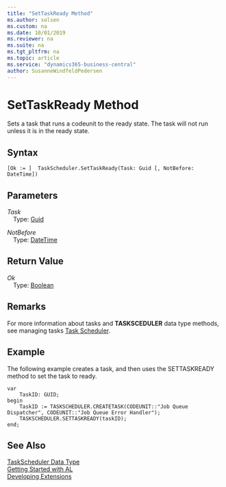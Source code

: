 ```yaml
---
title: "SetTaskReady Method"
ms.author: solsen
ms.custom: na
ms.date: 10/01/2019
ms.reviewer: na
ms.suite: na
ms.tgt_pltfrm: na
ms.topic: article
ms.service: "dynamics365-business-central"
author: SusanneWindfeldPedersen
---
```

[//]: # (START>DO_NOT_EDIT)
[//]: # (IMPORTANT:Do not edit any of the content between here and the END>DO_NOT_EDIT.)
[//]: # (Any modifications should be made in the .xml files in the ModernDev repo.)
# SetTaskReady Method
Sets a task that runs a codeunit to the ready state. The task will not run unless it is in the ready state.


## Syntax
```
[Ok := ]  TaskScheduler.SetTaskReady(Task: Guid [, NotBefore: DateTime])
```
## Parameters
*Task*  
&emsp;Type: [Guid](../guid/guid-data-type.md)  
  
*NotBefore*  
&emsp;Type: [DateTime](../datetime/datetime-data-type.md)  
  


## Return Value
*Ok*  
&emsp;Type: [Boolean](../boolean/boolean-data-type.md)  
  


[//]: # (IMPORTANT: END>DO_NOT_EDIT)

## Remarks  
 For more information about tasks and **TASKSCEDULER** data type methods, see managing tasks [Task Scheduler](../../devenv-task-scheduler.md).  

## Example  
 The following example creates a task, and then uses the SETTASKREADY method to set the task to ready.  
 
```  
var
    TaskID: GUID;
begin
    TaskID := TASKSCHEDULER.CREATETASK(CODEUNIT::"Job Queue Dispatcher", CODEUNIT::"Job Queue Error Handler");  
    TASKSCHEDULER.SETTASKREADY(taskID);  
end;
```  

## See Also
[TaskScheduler Data Type](taskscheduler-data-type.md)  
[Getting Started with AL](../../devenv-get-started.md)  
[Developing Extensions](../../devenv-dev-overview.md)